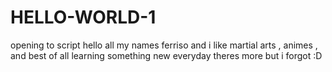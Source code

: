 # HELLO-WORLD-1
opening to script
hello all my names ferriso and i like martial arts , animes , and best of all learning something new everyday theres more but i forgot :D
